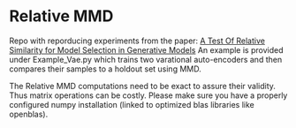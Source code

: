 # Relative MMD
Repo with reporducing experiments from the paper: [A Test Of Relative Similarity for Model Selection in Generative Models](https://arxiv.org/pdf/1511.04581.pdf)
An example is provided under Example_Vae.py which trains two varational auto-encoders and then compares their samples to a holdout set using MMD.

The Relative MMD computations need to be exact to assure their validity. Thus matrix operations can be costly. Please make sure you have a properly configured numpy installation (linked to optimized blas libraries like openblas).

